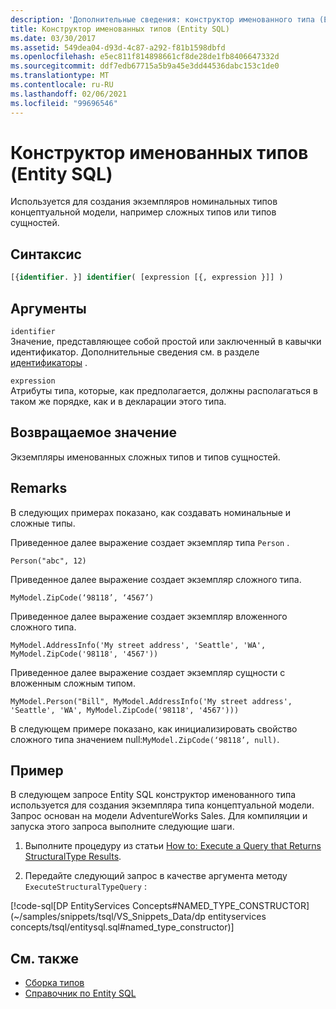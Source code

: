 ```yaml
---
description: 'Дополнительные сведения: конструктор именованного типа (Entity SQL)'
title: Конструктор именованных типов (Entity SQL)
ms.date: 03/30/2017
ms.assetid: 549dea04-d93d-4c87-a292-f81b1598dbfd
ms.openlocfilehash: e5ec811f814898661cf8de28de1fb8406647332d
ms.sourcegitcommit: ddf7edb67715a5b9a45e3dd44536dabc153c1de0
ms.translationtype: MT
ms.contentlocale: ru-RU
ms.lasthandoff: 02/06/2021
ms.locfileid: "99696546"
---
```

# <a name="named-type-constructor-entity-sql"></a>Конструктор именованных типов (Entity SQL)

Используется для создания экземпляров номинальных типов концептуальной модели, например сложных типов или типов сущностей.  
  
## <a name="syntax"></a>Синтаксис  
  
```sql  
[{identifier. }] identifier( [expression [{, expression }]] )  
```  
  
## <a name="arguments"></a>Аргументы  

 `identifier`  
 Значение, представляющее собой простой или заключенный в кавычки идентификатор. Дополнительные сведения см. в разделе [идентификаторы](identifiers-entity-sql.md) .  
  
 `expression`  
 Атрибуты типа, которые, как предполагается, должны располагаться в таком же порядке, как и в декларации этого типа.  
  
## <a name="return-value"></a>Возвращаемое значение  

 Экземпляры именованных сложных типов и типов сущностей.  
  
## <a name="remarks"></a>Remarks  

 В следующих примерах показано, как создавать номинальные и сложные типы.  
  
 Приведенное далее выражение создает экземпляр типа `Person` .  
  
 `Person("abc", 12)`  
  
 Приведенное далее выражение создает экземпляр сложного типа.  
  
 `MyModel.ZipCode(‘98118’, ‘4567’)`  
  
 Приведенное далее выражение создает экземпляр вложенного сложного типа.  
  
 `MyModel.AddressInfo('My street address', 'Seattle', 'WA', MyModel.ZipCode('98118', '4567'))`  
  
 Приведенное далее выражение создает экземпляр сущности с вложенным сложным типом.  
  
 `MyModel.Person("Bill", MyModel.AddressInfo('My street address', 'Seattle', 'WA', MyModel.ZipCode('98118', '4567')))`  
  
 В следующем примере показано, как инициализировать свойство сложного типа значением null:`MyModel.ZipCode(‘98118’, null)`.  
  
## <a name="example"></a>Пример  

 В следующем запросе Entity SQL конструктор именованного типа используется для создания экземпляра типа концептуальной модели. Запрос основан на модели AdventureWorks Sales. Для компиляции и запуска этого запроса выполните следующие шаги.  
  
1. Выполните процедуру из статьи [How to: Execute a Query that Returns StructuralType Results](../how-to-execute-a-query-that-returns-structuraltype-results.md).  
  
2. Передайте следующий запрос в качестве аргумента методу `ExecuteStructuralTypeQuery` :  
  
 [!code-sql[DP EntityServices Concepts#NAMED_TYPE_CONSTRUCTOR](~/samples/snippets/tsql/VS_Snippets_Data/dp entityservices concepts/tsql/entitysql.sql#named_type_constructor)]  
  
## <a name="see-also"></a>См. также

- [Сборка типов](constructing-types-entity-sql.md)
- [Справочник по Entity SQL](entity-sql-reference.md)
